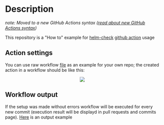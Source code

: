 # Description

_note: Moved to a new GitHub Actions syntax ([read about new GitHub Actions syntax](https://help.github.com/en/articles/migrating-github-actions-from-hcl-syntax-to-yaml-syntax))_

This repository is a "How to" example for [helm-check](https://github.com/igabaydulin/helm-check-action) [github action](https://github.com/features/actions) usage

## Action settings

You can use raw workflow [file](https://raw.githubusercontent.com/igabaydulin/helm-check-action-sample/master/.github/main.workflow) as an example for your own repo;
the created action in a workflow should be like this:
<p align="center">
  <img src="https://github.com/igabaydulin/helm-check-action-sample/blob/master/resources/action-settings.png">
</p>

## Workflow output

If the setup was made without errors workflow will be executed for every new commit (execution result will be displayd in pull requests and commits page).
[Here](https://github.com/igabaydulin/helm-check-action-sample/runs/75704141) is an output example
